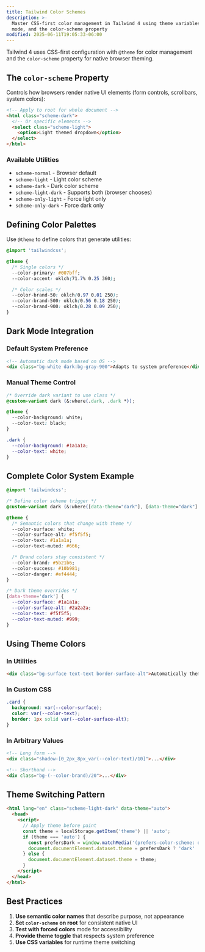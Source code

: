 ```yaml
---
title: Tailwind Color Schemes
description: >-
  Master CSS-first color management in Tailwind 4 using theme variables, dark
  mode, and the color-scheme property
modified: 2025-06-11T19:05:33-06:00
---
```


Tailwind 4 uses CSS-first configuration with `@theme` for color management and the `color-scheme` property for native browser theming.

## The `color-scheme` Property

Controls how browsers render native UI elements (form controls, scrollbars, system colors):

```html tailwind
<!-- Apply to root for whole document -->
<html class="scheme-dark">
  <!-- Or specific elements -->
  <select class="scheme-light">
    <option>Light themed dropdown</option>
  </select>
</html>
```

### Available Utilities

- `scheme-normal` - Browser default
- `scheme-light` - Light color scheme
- `scheme-dark` - Dark color scheme
- `scheme-light-dark` - Supports both (browser chooses)
- `scheme-only-light` - Force light only
- `scheme-only-dark` - Force dark only

## Defining Color Palettes

Use `@theme` to define colors that generate utilities:

```css
@import 'tailwindcss';

@theme {
  /* Single colors */
  --color-primary: #007bff;
  --color-accent: oklch(71.7% 0.25 360);

  /* Color scales */
  --color-brand-50: oklch(0.97 0.01 250);
  --color-brand-500: oklch(0.56 0.18 250);
  --color-brand-900: oklch(0.28 0.09 250);
}
```

## Dark Mode Integration

### Default System Preference

```html tailwind
<!-- Automatic dark mode based on OS -->
<div class="bg-white dark:bg-gray-900">Adapts to system preference</div>
```

### Manual Theme Control

```css
/* Override dark variant to use class */
@custom-variant dark (&:where(.dark, .dark *));

@theme {
  --color-background: white;
  --color-text: black;
}

.dark {
  --color-background: #1a1a1a;
  --color-text: white;
}
```

## Complete Color System Example

```css
@import 'tailwindcss';

/* Define color scheme trigger */
@custom-variant dark (&:where([data-theme="dark"], [data-theme="dark"] *));

@theme {
  /* Semantic colors that change with theme */
  --color-surface: white;
  --color-surface-alt: #f5f5f5;
  --color-text: #1a1a1a;
  --color-text-muted: #666;

  /* Brand colors stay consistent */
  --color-brand: #5b21b6;
  --color-success: #10b981;
  --color-danger: #ef4444;
}

/* Dark theme overrides */
[data-theme='dark'] {
  --color-surface: #1a1a1a;
  --color-surface-alt: #2a2a2a;
  --color-text: #f5f5f5;
  --color-text-muted: #999;
}
```

## Using Theme Colors

### In Utilities

```html tailwind
<div class="bg-surface text-text border-surface-alt">Automatically themed content</div>
```

### In Custom CSS

```css
.card {
  background: var(--color-surface);
  color: var(--color-text);
  border: 1px solid var(--color-surface-alt);
}
```

### In Arbitrary Values

```html tailwind
<!-- Long form -->
<div class="shadow-[0_2px_8px_var(--color-text)/10]">...</div>

<!-- Shorthand -->
<div class="bg-(--color-brand)/20">...</div>
```

## Theme Switching Pattern

```html tailwind
<html lang="en" class="scheme-light-dark" data-theme="auto">
  <head>
    <script>
      // Apply theme before paint
      const theme = localStorage.getItem('theme') || 'auto';
      if (theme === 'auto') {
        const prefersDark = window.matchMedia('(prefers-color-scheme: dark)').matches;
        document.documentElement.dataset.theme = prefersDark ? 'dark' : 'light';
      } else {
        document.documentElement.dataset.theme = theme;
      }
    </script>
  </head>
</html>
```

## Best Practices

1. **Use semantic color names** that describe purpose, not appearance
2. **Set `color-scheme` on root** for consistent native UI
3. **Test with forced colors** mode for accessibility
4. **Provide theme toggle** that respects system preference
5. **Use CSS variables** for runtime theme switching
